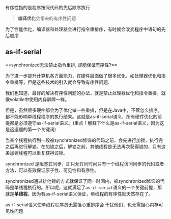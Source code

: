 有序性指的是程序按照代码的先后顺序执行

> **编译优化**会带来的有序性问题

为了性能优化，编译器和处理器会进行指令重排序，有时候会改变程序中语句的先后顺序





## as-if-serial

==synchronized无法禁止指令重排, 却能保证有序性?==

为了进一步提升计算机各方面能力，在硬件层面做了很多优化，如处理器优化和指令重排等，但是这些技术的引入就会导致有序性问题.

我们也知道，最好的解决有序性问题的办法，就是禁止处理器优化和指令重排，就像volatile中使用内存屏障一样。

但是，虽然很多硬件都会为了优化做一些重排，但是在Java中，不管怎么排序，都不能影响单线程程序的执行结果。这就是as-if-serial语义，所有硬件优化的前提都是必须遵守as-if-serial语义。(重点！解释下什么是as-if-serial语义，因为这是这道题的第一个关键词)

当某个线程执行到一段被synchronized修饰的代码之前，会先进行加锁，执行完之后再进行解锁。在加锁之后，解锁之前，其他线程是无法再次获得锁的，只有这条加锁线程可以重复获得该锁。



synchronized 是阻塞式同步，即只允许同时间只有一个线程访问同步的代码或者方法，可以有效保证原子性、可见性和有序性。



synchronized通过排他锁的方式就保证了同一时间内，被synchronized修饰的代码是单线程执行的。所以呢，这就满足了`as-if-serial`语义的一个关键前提，那就是**单线程**，因为有as-if-serial语义保证，单线程的有序性就天然存在了。 



as-if-serial语义使单线程程序员无需担心重排序会 干扰他们，也无需担心内存可见性问题